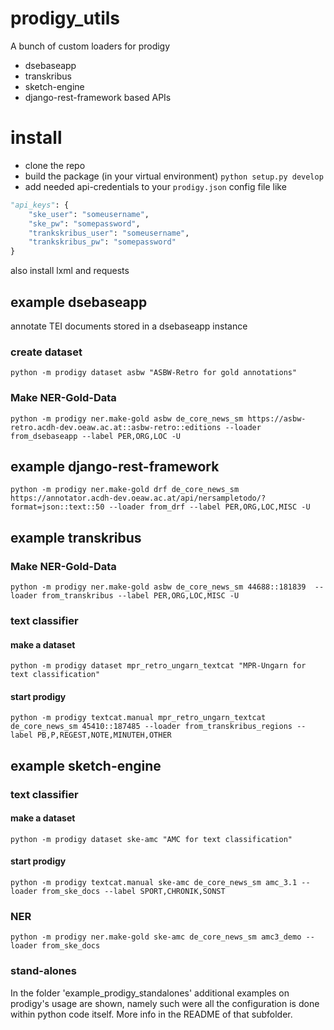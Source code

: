 # prodigy_utils

A bunch of custom loaders for prodigy

* dsebaseapp
* transkribus
* sketch-engine
* django-rest-framework based APIs

# install

* clone the repo
* build the package (in your virtual environment) `python setup.py develop`
* add needed api-credentials to your `prodigy.json` config file like
```python
"api_keys": {
    "ske_user": "someusername",
    "ske_pw": "somepassword",
    "trankskribus_user": "someusername",
    "trankskribus_pw": "somepassword"
}
```

also install lxml and requests

## example dsebaseapp

annotate TEI documents stored in a dsebaseapp instance

### create dataset

`python -m prodigy dataset asbw "ASBW-Retro for gold annotations"`

### Make NER-Gold-Data

`python -m prodigy ner.make-gold asbw de_core_news_sm https://asbw-retro.acdh-dev.oeaw.ac.at::asbw-retro::editions --loader from_dsebaseapp --label PER,ORG,LOC -U`

## example django-rest-framework

`python -m prodigy ner.make-gold drf de_core_news_sm https://annotator.acdh-dev.oeaw.ac.at/api/nersampletodo/?format=json::text::50 --loader from_drf --label PER,ORG,LOC,MISC -U`

## example transkribus

### Make NER-Gold-Data

`python -m prodigy ner.make-gold asbw de_core_news_sm 44688::181839  --loader from_transkribus --label PER,ORG,LOC,MISC -U`

### text classifier

#### make a dataset

`python -m prodigy dataset mpr_retro_ungarn_textcat "MPR-Ungarn for text classification"`

#### start prodigy

`python -m prodigy textcat.manual mpr_retro_ungarn_textcat de_core_news_sm 45410::187485 --loader from_transkribus_regions --label PB,P,REGEST,NOTE,MINUTEH,OTHER`

## example sketch-engine


### text classifier

#### make a dataset

`python -m prodigy dataset ske-amc "AMC for text classification"`

#### start prodigy

`python -m prodigy textcat.manual ske-amc de_core_news_sm amc_3.1 --loader from_ske_docs --label SPORT,CHRONIK,SONST`


### NER

`python -m prodigy ner.make-gold ske-amc de_core_news_sm amc3_demo --loader from_ske_docs`


### stand-alones

In the folder 'example_prodigy_standalones' additional examples on prodigy's usage are shown, namely such were all the configuration is done within python code itself. More info in the README of that subfolder.
